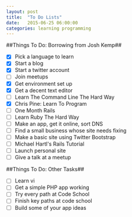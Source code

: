 ```yaml
---
layout: post
title:  "To Do Lists"
date:   2015-06-25 06:00:00
categories: learning programming
---
```


##Things To Do: Borrowing from Josh Kemp##

  - [X] Pick a language to learn
  - [X] Start a blog
  - [X] Start a twitter account
  - [ ] Join meetups
  - [X] Get environment set up
  - [X] Get a decent text editor
  - [ ] Learn The Command Line The Hard Way
  - [X] Chris Pine: Learn To Program
  - [ ] One Month Rails
  - [ ] Learn Ruby The Hard Way
  - [ ] Make an app, get it online, sort DNS
  - [ ] Find a small business whose site needs fixing
  - [ ] Make a basic site using Twitter Bootstrap
  - [ ] Michael Hartl's Rails Tutorial
  - [ ] Launch personal site
  - [ ] Give a talk at a meetup

##Things To Do: Other Tasks##

 - [ ] Learn vi
 - [ ] Get a simple PHP app working
 - [ ] Try every path at Code School
 - [ ] Finish key paths at code school
 - [ ] Build some of your app ideas

